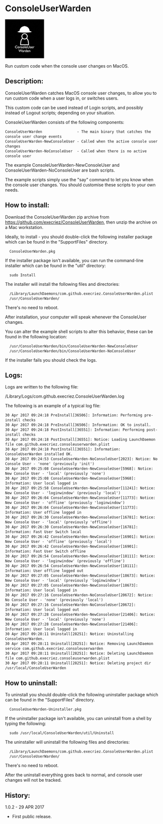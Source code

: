 # ConsoleUserWarden
![Logo](images/ConsoleUserWarden.jpg "Logo")

Run custom code when the console user changes on MacOS.

## Description:

ConsoleUserWarden catches MacOS console user changes, to allow you to run custom code when a user logs in, or switches users.

This custom code can be used instead of Login scripts, and possibly instead of Logout scripts; depending on your situation.

ConsoleUserWarden consists of the following components:

	ConsoleUserWarden                - The main binary that catches the console user change events
	ConsoleUserWarden-NewConsoleUser - Called when the active console user changes
	ConsoleUserWarden-NoConsoleUser  - Called when there is no active console user  

The example ConsoleUserWarden-NewConsoleUser and ConsoleUserWarden-NoConsoleUser are bash scripts.

The example scripts simply use the "say" command to let you know when the console user changes. You should customise these scripts to your own needs.


## How to install:

Download the ConsoleUserWarden zip archive from <https://github.com/execriez/ConsoleUserWarden>, then unzip the archive on a Mac workstation.

Ideally, to install - you should double-click the following installer package which can be found in the "SupportFiles" directory.

	  ConsoleUserWarden.pkg
	
If the installer package isn't available, you can run the command-line installer which can be found in the "util" directory:

	  sudo Install

The installer will install the following files and directories:

	  /Library/LaunchDaemons/com.github.execriez.ConsoleUserWarden.plist
	  /usr/ConsoleUserWarden/

There's no need to reboot.

After installation, your computer will speak whenever the ConsoleUser changes.
 
You can alter the example shell scripts to alter this behavior, these can be found in the following location:

	  /usr/ConsoleUserWarden/bin/ConsoleUserWarden-NewConsoleUser
	  /usr/ConsoleUserWarden/bin/ConsoleUserWarden-NoConsoleUser

If the installer fails you should check the logs.

## Logs:

Logs are written to the following file:

  /Library/Logs/com.github.execriez.ConsoleUserWarden.log
  
The following is an example of a typical log file:

	30 Apr 2017 09:24:18 PreInstall[36506]: Information: Performing pre-install checks
	30 Apr 2017 09:24:18 PreInstall[36506]: Information: OK to install.
	30 Apr 2017 09:24:18 PostInstall[36551]: Information: Performing post-install checks
	30 Apr 2017 09:24:18 PostInstall[36551]: Notice: Loading LaunchDaemon file com.github.execriez.consoleuserwarden.plist
	30 Apr 2017 09:24:18 PostInstall[36551]: Information: ConsoleUserWarden installed OK.
	30 Apr 2017 09:24:53 ConsoleUserWarden-NoConsoleUser[2023]: Notice: No Console User - 'none' (previously 'init')
	30 Apr 2017 09:25:08 ConsoleUserWarden-NewConsoleUser[5968]: Notice: New Console User - 'local' (previously 'none')
	30 Apr 2017 09:25:08 ConsoleUserWarden-NewConsoleUser[5968]: Information: User local logged in
	30 Apr 2017 09:25:58 ConsoleUserWarden-NewConsoleUser[11241]: Notice: New Console User - 'loginwindow' (previously 'local')
	30 Apr 2017 09:26:04 ConsoleUserWarden-NewConsoleUser[11773]: Notice: New Console User - 'offline' (previously 'loginwindow')
	30 Apr 2017 09:26:04 ConsoleUserWarden-NewConsoleUser[11773]: Information: User offline logged in
	30 Apr 2017 09:26:30 ConsoleUserWarden-NewConsoleUser[16781]: Notice: New Console User - 'local' (previously 'offline')
	30 Apr 2017 09:26:30 ConsoleUserWarden-NewConsoleUser[16781]: Information: Fast User Switch local
	30 Apr 2017 09:26:42 ConsoleUserWarden-NewConsoleUser[16901]: Notice: New Console User - 'offline' (previously 'local')
	30 Apr 2017 09:26:42 ConsoleUserWarden-NewConsoleUser[16901]: Information: Fast User Switch offline
	30 Apr 2017 09:26:54 ConsoleUserWarden-NewConsoleUser[18111]: Notice: New Console User - 'loginwindow' (previously 'offline')
	30 Apr 2017 09:26:54 ConsoleUserWarden-NewConsoleUser[18111]: Information: User offline logged out
	30 Apr 2017 09:27:05 ConsoleUserWarden-NewConsoleUser[18673]: Notice: New Console User - 'local' (previously 'loginwindow')
	30 Apr 2017 09:27:05 ConsoleUserWarden-NewConsoleUser[18673]: Information: User local logged in
	30 Apr 2017 09:27:16 ConsoleUserWarden-NoConsoleUser[20672]: Notice: No Console User - 'none' (previously 'local')
	30 Apr 2017 09:27:16 ConsoleUserWarden-NoConsoleUser[20672]: Information: User local logged out
	30 Apr 2017 09:27:28 ConsoleUserWarden-NewConsoleUser[21406]: Notice: New Console User - 'local' (previously 'none')
	30 Apr 2017 09:27:28 ConsoleUserWarden-NewConsoleUser[21406]: Information: User local logged in
	30 Apr 2017 09:28:11 Uninstall[28251]: Notice: Uninstalling ConsoleUserWarden.
	30 Apr 2017 09:28:11 Uninstall[28251]: Notice: Removing LaunchDaemon service com.github.execriez.consoleuserwarden
	30 Apr 2017 09:28:11 Uninstall[28251]: Notice: Deleting LaunchDaemon file com.github.execriez.consoleuserwarden.plist
	30 Apr 2017 09:28:11 Uninstall[28251]: Notice: Deleting project dir /usr/local/ConsoleUserWarden
 

## How to uninstall:

To uninstall you should double-click the following uninstaller package which can be found in the "SupportFiles" directory.

	  ConsoleUserWarden-Uninstaller.pkg
	
If the uninstaller package isn't available, you can uninstall from a shell by typing the following:

	  sudo /usr/local/ConsoleUserWarden/util/Uninstall

The uninstaller will uninstall the following files and directories:

	  /Library/LaunchDaemons/com.github.execriez.ConsoleUserWarden.plist
	  /usr/ConsoleUserWarden/

There's no need to reboot.

After the uninstall everything goes back to normal, and console user changes will not be tracked.

## History:

1.0.2 - 29 APR 2017

* First public release.
